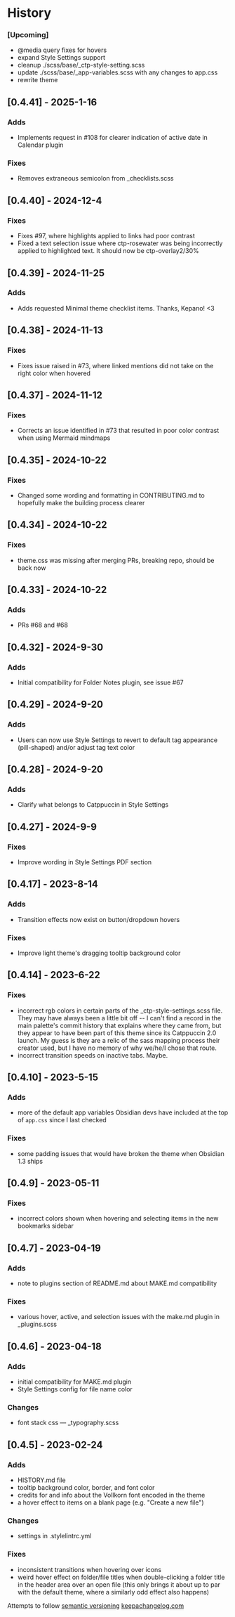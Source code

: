 # History

### [Upcoming]
+ @media query fixes for hovers
+ expand Style Settings support
+ cleanup ./scss/base/_ctp-style-setting.scss
+ update ./scss/base/_app-variables.scss with any changes to app.css
+ rewrite theme

## [0.4.41] - 2025-1-16
### Adds
+ Implements request in #108 for clearer indication of active date in Calendar plugin
### Fixes
+ Removes extraneous semicolon from _checklists.scss


## [0.4.40] - 2024-12-4
### Fixes
+ Fixes #97, where highlights applied to links had poor contrast
+ Fixed a text selection issue where ctp-rosewater was being incorrectly applied to highlighted text. It should now be ctp-overlay2/30%

## [0.4.39] - 2024-11-25
### Adds
+ Adds requested Minimal theme checklist items. Thanks, Kepano! <3

## [0.4.38] - 2024-11-13
### Fixes
+ Fixes issue raised in #73, where linked mentions did not take on the right color when hovered

## [0.4.37] - 2024-11-12
### Fixes
+ Corrects an issue identified in #73 that resulted in poor color contrast when using Mermaid mindmaps

## [0.4.35] - 2024-10-22
### Fixes
+ Changed some wording and formatting in CONTRIBUTING.md to hopefully make the building process clearer

## [0.4.34] - 2024-10-22
### Fixes
+ theme.css was missing after merging PRs, breaking repo, should be back now

## [0.4.33] - 2024-10-22
### Adds
+ PRs #68 and #68

## [0.4.32] - 2024-9-30
### Adds
+ Initial compatibility for Folder Notes plugin, see issue #67

## [0.4.29] - 2024-9-20
### Adds
+ Users can now use Style Settings to revert to default tag appearance (pill-shaped) and/or adjust tag text color

## [0.4.28] - 2024-9-20
### Adds
+ Clarify what belongs to Catppuccin in Style Settings

## [0.4.27] - 2024-9-9
### Fixes
+ Improve wording in Style Settings PDF section

## [0.4.17] - 2023-8-14
### Adds
+ Transition effects now exist on button/dropdown hovers

### Fixes
+ Improve light theme's dragging tooltip background color

## [0.4.14] - 2023-6-22
### Fixes
+ incorrect rgb colors in certain parts of the _ctp-style-settings.scss file. They may have always been a little bit off -- I can't find a record in the main palette's commit history that explains where they came from, but they appear to have been part of this theme since its Catppuccin 2.0 launch. My guess is they are a relic of the sass mapping process their creator used, but I have no memory of why we/he/I chose that route.
+ incorrect transition speeds on inactive tabs. Maybe.

## [0.4.10] - 2023-5-15
### Adds
+ more of the default app variables Obsidian devs have included at the top of `app.css` since I last checked

### Fixes
+ some padding issues that would have broken the theme when Obsidian 1.3 ships

## [0.4.9] - 2023-05-11

### Fixes
+ incorrect colors shown when hovering and selecting items in the new bookmarks sidebar

## [0.4.7] - 2023-04-19

### Adds
+ note to plugins section of README.md about MAKE.md compatibility

### Fixes
+ various hover, active, and selection issues with the make.md plugin in _plugins.scss

## [0.4.6] - 2023-04-18

### Adds
+ initial compatibility for MAKE.md plugin
+ Style Settings config for file name color

### Changes
+ font stack css — _typography.scss

## [0.4.5] - 2023-02-24

### Adds
+ HISTORY.md file
+ tooltip background color, border, and font color
+ credits for and info about the Vollkorn font encoded in the theme
+ a hover effect to items on a blank page (e.g. "Create a new file")

### Changes
+ settings in .stylelintrc.yml

### Fixes
+ inconsistent transitions when hovering over icons
+ weird hover effect on folder/file titles when double-clicking a folder title in the header area over an open file (this only brings it about up to par with the default theme, where a similarly odd effect also happens)


Attempts to follow [semantic versioning](https://semver.org)
[keepachangelog.com](https://keepachangelog.com)

